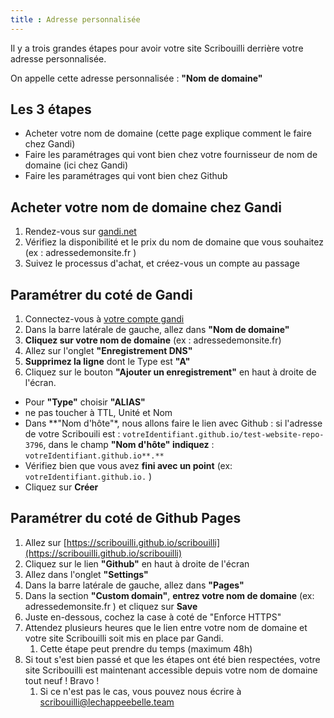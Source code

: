 ```yaml
---
title : Adresse personnalisée
---
```


Il y a trois grandes étapes pour avoir votre site Scribouilli derrière votre adresse personnalisée.

On appelle cette adresse personnalisée : **"Nom de domaine"**

## Les 3 étapes

* Acheter votre nom de domaine (cette page explique comment le faire chez Gandi)
* Faire les paramétrages qui vont bien chez votre fournisseur de nom de domaine (ici chez Gandi)
* Faire les paramétrages qui vont bien chez  Github


## Acheter votre nom de domaine chez Gandi


1. Rendez-vous sur [gandi.net](https://shop.gandi.net/fr/domain/suggest/d2495163-a057-41fd-a3ab-8bca338797fd?search=)
1. Vérifiez la disponibilité et le prix du nom de domaine que vous souhaitez (ex : adressedemonsite.fr )
1. Suivez le processus d'achat, et créez-vous un compte au passage

## Paramétrer du coté de Gandi

1. Connectez-vous à [votre compte gandi](https://admin.gandi.net)
1. Dans la barre latérale de gauche, allez dans **"Nom de domaine"**
1. **Cliquez sur votre nom de domaine** (ex : adressedemonsite.fr)
2. Allez sur l'onglet **"Enregistrement DNS"**
3. **Supprimez la ligne** dont le Type est **"A"**
4. Cliquez sur le bouton **"Ajouter un enregistrement"** en haut à droite de l'écran.
 * Pour **"Type"** choisir **"ALIAS"**
 * ne pas toucher à TTL, Unité et Nom
 * Dans **"Nom d'hôte"*, nous allons faire le lien avec Github : si l'adresse de votre Scribouili est : `votreIdentifiant.github.io/test-website-repo-3796`, dans le champ **"Nom d'hôte" indiquez** : `votreIdentifiant.github.io**.**`
 * Vérifiez bien que vous avez **fini avec un point** (ex: `votreIdentifiant.github.io.` )
 * Cliquez sur **Créer**

## Paramétrer du coté de Github Pages

1. Allez sur [https://scribouilli.github.io/scribouilli](https://scribouilli.github.io/scribouilli)
1. Cliquez sur le lien **"Github"** en haut à droite de l'écran
1. Allez dans l'onglet **"Settings"**
1. Dans la barre latérale de gauche, allez dans **"Pages"**
1. Dans la section **"Custom domain"**, **entrez votre nom de domaine** (ex: adressedemonsite.fr ) et cliquez sur **Save**
1. Juste en-dessous, cochez la case à coté de "Enforce HTTPS"
1. Attendez plusieurs heures que le lien entre votre nom de domaine et votre site Scribouilli soit mis en place par Gandi.
   1. Cette étape peut prendre du temps (maximum 48h)
1. Si tout s'est bien passé et que les étapes ont été bien respectées, votre site Scribouilli est maintenant accessible depuis votre nom de domaine tout neuf ! Bravo !
   1. Si ce n'est pas le cas, vous pouvez nous écrire à scribouilli@lechappeebelle.team





